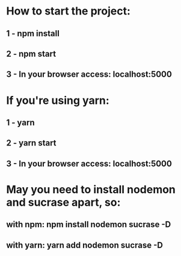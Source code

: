 # How to start the project:

## 1 - npm install
## 2 - npm start
## 3 - In your browser access: localhost:5000


# If you're using yarn:

## 1 - yarn
## 2 - yarn start
## 3 - In your browser access: localhost:5000


# May you need to install nodemon and sucrase apart, so:

## with npm: npm install nodemon sucrase -D
## with yarn: yarn add nodemon sucrase -D
